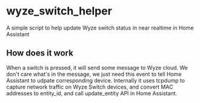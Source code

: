 # wyze_switch_helper
A simple script to help update Wyze switch status in near realtime in Home Assistant

## How does it work
When a switch is pressed, it will send some message to Wyze cloud. We don't care what's in the message, we just need this event to tell Home Assistant to udpate corresponding device.
Internally it uses tcpdump to capture network traffic on Wyze Switch devices, and convert MAC addresses to entity_id, and call update_entity API in Home Assistant.
